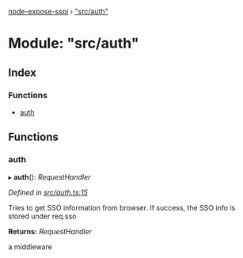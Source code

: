[node-expose-sspi](../README.md) › ["src/auth"](_src_auth_.md)

# Module: "src/auth"

## Index

### Functions

* [auth](_src_auth_.md#auth)

## Functions

###  auth

▸ **auth**(): *RequestHandler*

*Defined in [src/auth.ts:15](https://github.com/jlguenego/node-expose-sspi/blob/e275dcb/src/auth.ts#L15)*

Tries to get SSO information from browser. If success, the SSO info
is stored under req.sso

**Returns:** *RequestHandler*

a middleware
